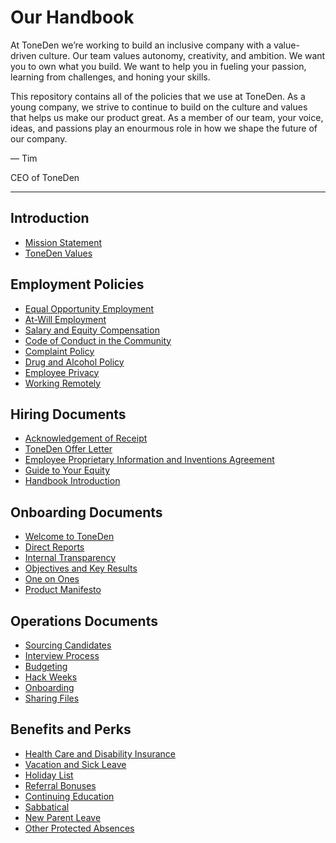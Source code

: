 # Our Handbook

At ToneDen we’re working to build an inclusive company with a value-driven culture. Our team values autonomy, creativity, and ambition. We want you to own what you build. We want to help you in fueling your passion, learning from challenges, and honing your skills.

This repository contains all of the policies that we use at ToneDen. As a young company, we strive to continue to build on the culture and values that helps us make our product great. As a member of our team, your voice, ideas, and passions play an enourmous role in how we shape the future of our company.

— Tim

CEO of ToneDen

***


## Introduction
* [Mission Statement](https://github.com/ToneDen/handbook/blob/master/Mission%20Statement.md)
* [ToneDen Values](https://github.com/ToneDen/handbook/blob/master/ToneDen%20Values.md)

## Employment Policies
* [Equal Opportunity Employment](https://github.com/ToneDen/handbook/blob/master/Employment%20Policies/Equal%20Opportunity%20Employment.md)
* [At-Will Employment](https://github.com/ToneDen/handbook/blob/master/Employment%20Policies/At-Will%20Employment.md)
* [Salary and Equity Compensation](https://github.com/ToneDen/handbook/blob/master/Employment%20Policies/Salary%20and%20Equity%20Compensation.md)
* [Code of Conduct in the Community](https://github.com/ToneDen/handbook/blob/master/Employment%20Policies/Code%20of%20Conduct%20in%20the%20Community.md)
* [Complaint Policy](https://github.com/ToneDen/handbook/blob/master/Employment%20Policies/Complaint%20Policy.md)
* [Drug and Alcohol Policy](https://github.com/ToneDen/handbook/blob/master/Employment%20Policies/Drug%20and%20Alcohol%20Policy.md)
* [Employee Privacy](https://github.com/ToneDen/handbook/blob/master/Employment%20Policies/Employee%20Privacy.md)
* [Working Remotely](https://github.com/ToneDen/handbook/blob/master/Employment%20Policies/Working%20Remotely.md)

## Hiring Documents
* [Acknowledgement of Receipt](https://github.com/ToneDen/handbook/blob/master/Hiring%20Documents/Acknowledgment%20of%20Receipt.md)
* [ToneDen Offer Letter](https://github.com/ToneDen/handbook/blob/master/Hiring%20Documents/ToneDen%20Offer%20Letter.md)
* [Employee Proprietary Information and Inventions Agreement](https://github.com/ToneDen/handbook/blob/master/Hiring%20Documents/Employee%20Proprietary%20Information%20and%20Inventions%20Assignment%20Agreement.md)
* [Guide to Your Equity](https://github.com/ToneDen/handbook/blob/master/Hiring%20Documents/Guide%20to%20Your%20Equity.md)
* [Handbook Introduction](https://github.com/ToneDen/handbook/blob/master/Hiring%20Documents/Handbook%20Introduction.md)

## Onboarding Documents
* [Welcome to ToneDen](https://github.com/ToneDen/handbook/blob/master/Onboarding%20Documents/Welcome%20to%20ToneDen.md)
* [Direct Reports](https://github.com/ToneDen/handbook/blob/master/Onboarding%20Documents/Direct%20Reports.md)
* [Internal Transparency](https://github.com/ToneDen/handbook/blob/master/Onboarding%20Documents/Internal%20Transparency.md)
* [Objectives and Key Results](https://github.com/ToneDen/handbook/blob/master/Onboarding%20Documents/Objectives%20and%20Key%20Results.md)
* [One on Ones](https://github.com/ToneDen/handbook/blob/master/Onboarding%20Documents/One%20on%20Ones.md)
* [Product Manifesto](https://github.com/ToneDen/handbook/blob/master/Onboarding%20Documents/Product%20Manifesto.md)

## Operations Documents
* [Sourcing Candidates](https://github.com/ToneDen/handbook/blob/master/Operations%20Documents/Sourcing%20Candidates.md)
* [Interview Process](https://github.com/ToneDen/handbook/blob/master/Operations%20Documents/Interview%20Process.md)
* [Budgeting](https://github.com/ToneDen/handbook/blob/master/Operations%20Documents/Budgeting.md)
* [Hack Weeks](https://github.com/ToneDen/handbook/blob/master/Operations%20Documents/Hack%20Weeks.md)
* [Onboarding](https://github.com/ToneDen/handbook/blob/master/Operations%20Documents/Onboarding.md)
* [Sharing Files](https://github.com/ToneDen/handbook/blob/master/Operations%20Documents/Sharing%20Files.md)

## Benefits and Perks
* [Health Care and Disability Insurance](https://github.com/ToneDen/handbook/blob/master/Benefits%20and%20Perks/Healthcare%20and%20Disability%20Insurance.md)
* [Vacation and Sick Leave](https://github.com/ToneDen/handbook/blob/master/Benefits%20and%20Perks/Vacation%20and%20Sick%20Leave.md)
* [Holiday List](https://github.com/ToneDen/handbook/blob/master/Benefits%20and%20Perks/Holiday%20List.md)
* [Referral Bonuses](https://github.com/ToneDen/handbook/blob/master/Benefits%20and%20Perks/Referral%20Bonuses.md)
* [Continuing Education](https://github.com/ToneDen/handbook/blob/master/Benefits%20and%20Perks/Continuing%20Education.md)
* [Sabbatical](https://github.com/ToneDen/handbook/blob/master/Benefits%20and%20Perks/Sabbatical.md)
* [New Parent Leave](https://github.com/ToneDen/handbook/blob/master/Benefits%20and%20Perks/New%20Parent%20Leave.md)
* [Other Protected Absences](https://github.com/ToneDen/handbook/blob/master/Benefits%20and%20Perks/Other%20Protected%20Absences.md)
